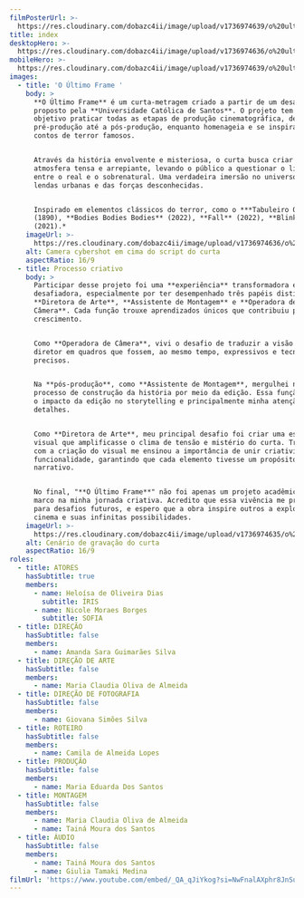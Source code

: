 ```yaml
---
filmPosterUrl: >-
  https://res.cloudinary.com/dobazc4ii/image/upload/v1736974639/o%20ultimo%20frame/t9knwdaj9ioydgo9yc0c.jpg
title: index
desktopHero: >-
  https://res.cloudinary.com/dobazc4ii/image/upload/v1736974636/o%20ultimo%20frame/p4foislghi76sgko9jlc.jpg
mobileHero: >-
  https://res.cloudinary.com/dobazc4ii/image/upload/v1736974639/o%20ultimo%20frame/ruzmjbsivqn3fhdxkb4g.jpg
images:
  - title: 'O Último Frame '
    body: >
      **O Último Frame** é um curta-metragem criado a partir de um desafio
      proposto pela **Universidade Católica de Santos**. O projeto tem como
      objetivo praticar todas as etapas de produção cinematográfica, desde a
      pré-produção até a pós-produção, enquanto homenageia e se inspira em
      contos de terror famosos.


      Através da história envolvente e misteriosa, o curta busca criar uma
      atmosfera tensa e arrepiante, levando o público a questionar o limite
      entre o real e o sobrenatural. Uma verdadeira imersão no universo das
      lendas urbanas e das forças desconhecidas.


      Inspirado em elementos clássicos do terror, como o ***Tabuleiro Ouija**
      (1890), **Bodies Bodies Bodies** (2022), **Fall** (2022), **Blink Twice**
      (2021).*
    imageUrl: >-
      https://res.cloudinary.com/dobazc4ii/image/upload/v1736974636/o%20ultimo%20frame/nfxg3uw3fzja9taxsyk5.jpg
    alt: Camera cybershot em cima do script do curta
    aspectRatio: 16/9
  - title: Processo criativo
    body: >
      Participar desse projeto foi uma **experiência** transformadora e
      desafiadora, especialmente por ter desempenhado três papéis distintos:
      **Diretora de Arte**, **Assistente de Montagem** e **Operadora de
      Câmera**. Cada função trouxe aprendizados únicos que contribuiu para o meu
      crescimento.


      Como **Operadora de Câmera**, vivi o desafio de traduzir a visão do
      diretor em quadros que fossem, ao mesmo tempo, expressivos e tecnicamente
      precisos.


      Na **pós-produção**, como **Assistente de Montagem**, mergulhei no
      processo de construção da história por meio da edição. Essa função reforça
      o impacto da edição no storytelling e principalmente minha atenção aos
      detalhes.


      Como **Diretora de Arte**, meu principal desafio foi criar uma estética
      visual que amplificasse o clima de tensão e mistério do curta. Trabalhar
      com a criação do visual me ensinou a importância de unir criatividade e
      funcionalidade, garantindo que cada elemento tivesse um propósito
      narrativo.


      No final, "**O Último Frame**" não foi apenas um projeto acadêmico, mas um
      marco na minha jornada criativa. Acredito que essa vivência me preparou
      para desafios futuros, e espero que a obra inspire outros a explorarem o
      cinema e suas infinitas possibilidades.
    imageUrl: >-
      https://res.cloudinary.com/dobazc4ii/image/upload/v1736974635/o%20ultimo%20frame/caivqqyvwbltjtspimzi.jpg
    alt: Cenário de gravação do curta
    aspectRatio: 16/9
roles:
  - title: ATORES
    hasSubtitle: true
    members:
      - name: Heloísa de Oliveira Dias
        subtitle: ÍRIS
      - name: Nicole Moraes Borges
        subtitle: SOFIA
  - title: DIREÇÃO
    hasSubtitle: false
    members:
      - name: Amanda Sara Guimarães Silva
  - title: DIREÇÃO DE ARTE
    hasSubtitle: false
    members:
      - name: Maria Claudia Oliva de Almeida
  - title: DIREÇÃO DE FOTOGRAFIA
    hasSubtitle: false
    members:
      - name: Giovana Simões Silva
  - title: ROTEIRO
    hasSubtitle: false
    members:
      - name: Camila de Almeida Lopes
  - title: PRODUÇÃO
    hasSubtitle: false
    members:
      - name: Maria Eduarda Dos Santos
  - title: MONTAGEM
    hasSubtitle: false
    members:
      - name: Maria Claudia Oliva de Almeida
      - name: Tainá Moura dos Santos
  - title: ÁUDIO
    hasSubtitle: false
    members:
      - name: Tainá Moura dos Santos
      - name: Giulia Tamaki Medina
filmUrl: 'https://www.youtube.com/embed/_QA_qJiYkog?si=NwFnalAXphr8JnSu'
---
```


